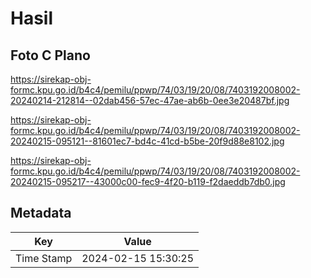 # Hasil

## Foto C Plano

https://sirekap-obj-formc.kpu.go.id/b4c4/pemilu/ppwp/74/03/19/20/08/7403192008002-20240214-212814--02dab456-57ec-47ae-ab6b-0ee3e20487bf.jpg

https://sirekap-obj-formc.kpu.go.id/b4c4/pemilu/ppwp/74/03/19/20/08/7403192008002-20240215-095121--81601ec7-bd4c-41cd-b5be-20f9d88e8102.jpg

https://sirekap-obj-formc.kpu.go.id/b4c4/pemilu/ppwp/74/03/19/20/08/7403192008002-20240215-095217--43000c00-fec9-4f20-b119-f2daeddb7db0.jpg


## Metadata

| Key        | Value               |
| ---------- | ------------------- |
| Time Stamp | 2024-02-15 15:30:25 |



